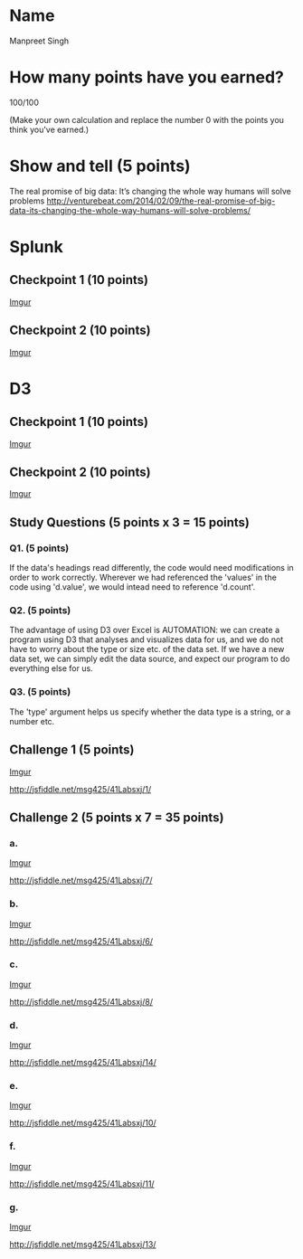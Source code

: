 # Name

Manpreet Singh

# How many points have you earned?

100/100

(Make your own calculation and replace the number 0 with the points you think you've earned.)

# Show and tell (5 points)

The real promise of big data: It’s changing the whole way humans will solve problems http://venturebeat.com/2014/02/09/the-real-promise-of-big-data-its-changing-the-whole-way-humans-will-solve-problems/

# Splunk

## Checkpoint 1 (10 points)

[Imgur](http://i.imgur.com/aZar6qq.png)

## Checkpoint 2 (10 points)

[Imgur](http://i.imgur.com/WwJ6H8b)

# D3

## Checkpoint 1 (10 points)

[Imgur](http://i.imgur.com/dgTmiEQ)

## Checkpoint 2 (10 points)

[Imgur](http://i.imgur.com/3Wyogai)

## Study Questions (5 points x 3 = 15 points)

### Q1. (5 points)

If the data's headings read differently, the code would need modifications in order to work correctly. Wherever we had referenced the 'values' in the code using 'd.value', we would intead need to reference 'd.count'.

### Q2. (5 points)

The advantage of using D3 over Excel is AUTOMATION: we can create a program using D3 that analyses and visualizes data for us, and we do not have to worry about the type or size etc. of the data set. If we have a new data set, we can simply edit the data source, and expect our program to do everything else for us.

### Q3. (5 points)

The 'type' argument helps us specify whether the data type is a string, or a number etc.


## Challenge 1 (5 points)

[Imgur](http://i.imgur.com/91kCsrE.png)

http://jsfiddle.net/msg425/41Labsxj/1/

## Challenge 2 (5 points x 7 = 35 points)

### a. 

[Imgur](http://i.imgur.com/bfZi3HS.png)

http://jsfiddle.net/msg425/41Labsxj/7/

### b.

[Imgur](http://i.imgur.com/B0b1uYV)

http://jsfiddle.net/msg425/41Labsxj/6/

### c.

[Imgur](http://i.imgur.com/ArEPWDs)

http://jsfiddle.net/msg425/41Labsxj/8/

### d.

[Imgur](http://i.imgur.com/x72bGpL.png)

http://jsfiddle.net/msg425/41Labsxj/14/

### e.

[Imgur](http://i.imgur.com/qomyPKb.png)

http://jsfiddle.net/msg425/41Labsxj/10/

### f.

[Imgur](http://i.imgur.com/Uih0zqb.png)

http://jsfiddle.net/msg425/41Labsxj/11/


### g.

[Imgur](http://i.imgur.com/Q5eyxIb.png)

http://jsfiddle.net/msg425/41Labsxj/13/
